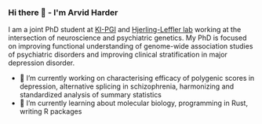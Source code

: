 ### Hi there 👋 - I'm Arvid Harder


I am a joint PhD student at [KI-PGI](https://ki.se/en/meb/ki-psychiatric-genomics-institute) and [Hjerling-Leffler lab](http://www.hjerling-leffler-lab.org) working at the intersection of neuroscience and psychiatric genetics. My PhD is focused on improving functional understanding of genome-wide association studies of psychiatric disorders and improving clinical stratification in major depression disorder.

- 🔭 I’m currently working on characterising efficacy of polygenic scores in depression, alternative splicing in schizophrenia, harmonizing and standardized analysis of summary statistics
- 🌱 I’m currently learning about molecular biology, programming in Rust, writing R packages
